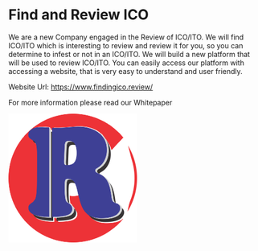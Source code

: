 # Find and Review ICO

We are a new Company engaged in the Review of ICO/ITO. We will find ICO/ITO which is interesting to review and review it for you, so you can determine to infest or not in an ICO/ITO. We will build a new platform that will be used to review ICO/ITO. You can easily access our platform with accessing a website, that is very easy to understand and user friendly.

Website Url: https://www.findingico.review/

For more information please read our Whitepaper

![ICRToken Logo](https://raw.githubusercontent.com/ICRToken/ICRT/master/image/ICRT_256x256.png)
